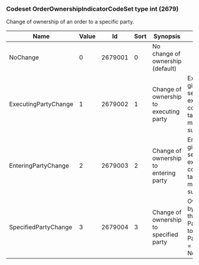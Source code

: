 ### Codeset OrderOwnershipIndicatorCodeSet type int (2679)

Change of ownership of an order to a specific party.

| Name                 | Value | Id      | Sort | Synopsis                               | Elaboration                                                                                                                               |
|----------------------|-------|---------|------|----------------------------------------|-------------------------------------------------------------------------------------------------------------------------------|
| NoChange             | 0     | 2679001 | 0    | No change of ownership (default)       |                                                                                                                                |
| ExecutingPartyChange | 1     | 2679002 | 1    | Change of ownership to executing party | Executing party can be given either implicitly via session attributes or explicitly via Parties component. The party taking over ownership must also be the one submitting the request. |
| EnteringPartyChange  | 2     | 2679003 | 2    | Change of ownership to entering party  | Entering party can be given either implicitly via session attributes or explicitly via Parties component. The party taking over ownership must also be the one submitting the request.  |
| SpecifiedPartyChange | 3     | 2679004 | 3    | Change of ownership to specified party | Ownership is transferred by a third party from/to the parties specified via Parties component together with PartyRoleQualifier(2376) = Current(18) and New(19).                         |

